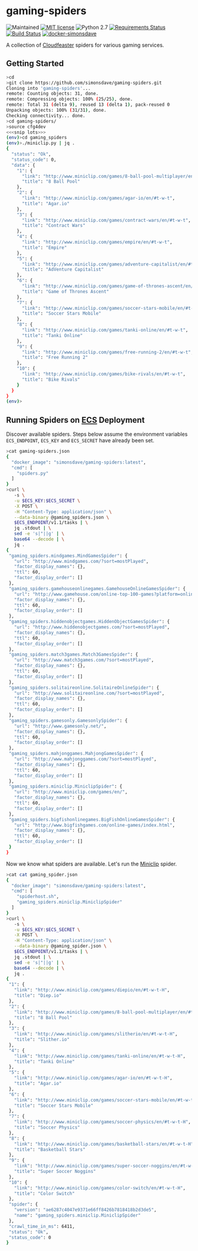 # gaming-spiders
![Maintained](https://img.shields.io/maintenance/yes/2016.svg)
[![MIT license](http://img.shields.io/badge/license-MIT-brightgreen.svg)](http://opensource.org/licenses/MIT)
![Python 2.7](https://img.shields.io/badge/python-2.7-FFC100.svg?style=flat)
[![Requirements Status](https://requires.io/github/simonsdave/gaming-spiders/requirements.svg?branch=master)](https://requires.io/github/simonsdave/gaming-spiders/requirements/?branch=master)
[![Build Status](https://travis-ci.org/simonsdave/gaming-spiders.svg?branch=master)](https://travis-ci.org/simonsdave/gaming-spiders)
[![docker-simonsdave](https://img.shields.io/badge/docker-simonsdave%2Fgaming%20spiders-blue.svg)](https://hub.docker.com/r/simonsdave/gaming-spiders/)

A collection of [Cloudfeaster](https://github.com/simonsdave/cloudfeaster)
spiders for various gaming services.

## Getting Started

```bash
>cd
>git clone https://github.com/simonsdave/gaming-spiders.git
Cloning into 'gaming-spiders'...
remote: Counting objects: 31, done.
remote: Compressing objects: 100% (25/25), done.
remote: Total 31 (delta 9), reused 13 (delta 1), pack-reused 0
Unpacking objects: 100% (31/31), done.
Checking connectivity... done.
>cd gaming-spiders/
>source cfg4dev
<<<snip lots>>>
(env)>cd gaming_spiders
(env)>./miniclip.py | jq .
{
  "status": "Ok",
  "status_code": 0,
  "data": {
    "1": {
      "link": "http://www.miniclip.com/games/8-ball-pool-multiplayer/en/#t-w-t",
      "title": "8 Ball Pool"
    },
    "2": {
      "link": "http://www.miniclip.com/games/agar-io/en/#t-w-t",
      "title": "Agar.io"
    },
    "3": {
      "link": "http://www.miniclip.com/games/contract-wars/en/#t-w-t",
      "title": "Contract Wars"
    },
    "4": {
      "link": "http://www.miniclip.com/games/empire/en/#t-w-t",
      "title": "Empire"
    },
    "5": {
      "link": "http://www.miniclip.com/games/adventure-capitalist/en/#t-w-t",
      "title": "AdVenture Capitalist"
    },
    "6": {
      "link": "http://www.miniclip.com/games/game-of-thrones-ascent/en/#t-w-t",
      "title": "Game of Thrones Ascent"
    },
    "7": {
      "link": "http://www.miniclip.com/games/soccer-stars-mobile/en/#t-w-t",
      "title": "Soccer Stars Mobile"
    },
    "8": {
      "link": "http://www.miniclip.com/games/tanki-online/en/#t-w-t",
      "title": "Tanki Online"
    },
    "9": {
      "link": "http://www.miniclip.com/games/free-running-2/en/#t-w-t",
      "title": "Free Running 2"
    },
    "10": {
      "link": "http://www.miniclip.com/games/bike-rivals/en/#t-w-t",
      "title": "Bike Rivals"
    }
  }
}
(env)>
```

## Running Spiders on [ECS](https://github.com/simonsdave/ecs) Deployment

Discover available spiders.
Steps below assume the environment variables ```ECS_ENDPOINT```, ```ECS_KEY``` and ```ECS_SECRET```
have already been set.

```bash
>cat gaming-spiders.json
{
  "docker_image": "simonsdave/gaming-spiders:latest",
  "cmd": [
    "spiders.py"
  ]
}
>curl \
   -s \
   -u $ECS_KEY:$ECS_SECRET \
   -X POST \
   -H "Content-Type: application/json" \
   --data-binary @gaming_spiders.json \
   $ECS_ENDPOINT/v1.1/tasks | \
   jq .stdout | \
   sed -e 's|"||g' | \
   base64 --decode | \
   jq .
{
 "gaming_spiders.mindgames.MindGamesSpider": {
   "url": "http://www.mindgames.com/?sort=mostPlayed",
   "factor_display_names": {},
   "ttl": 60,
   "factor_display_order": []
 },
 "gaming_spiders.gamehouseonlinegames.GamehouseOnlineGamesSpider": {
   "url": "http://www.gamehouse.com/online-top-100-games?platform=online-games",
   "factor_display_names": {},
   "ttl": 60,
   "factor_display_order": []
 },
 "gaming_spiders.hiddenobjectgames.HiddenObjectGamesSpider": {
   "url": "http://www.hiddenobjectgames.com/?sort=mostPlayed",
   "factor_display_names": {},
   "ttl": 60,
   "factor_display_order": []
 },
 "gaming_spiders.match3games.Match3GamesSpider": {
   "url": "http://www.match3games.com/?sort=mostPlayed",
   "factor_display_names": {},
   "ttl": 60,
   "factor_display_order": []
 },
 "gaming_spiders.solitaireonline.SolitaireOnlineSpider": {
   "url": "http://www.solitaireonline.com/?sort=mostPlayed",
   "factor_display_names": {},
   "ttl": 60,
   "factor_display_order": []
 },
 "gaming_spiders.gamesonly.GamesonlySpider": {
   "url": "http://www.gamesonly.net/",
   "factor_display_names": {},
   "ttl": 60,
   "factor_display_order": []
 },
 "gaming_spiders.mahjonggames.MahjongGamesSpider": {
   "url": "http://www.mahjonggames.com/?sort=mostPlayed",
   "factor_display_names": {},
   "ttl": 60,
   "factor_display_order": []
 },
 "gaming_spiders.miniclip.MiniclipSpider": {
   "url": "http://www.miniclip.com/games/en/",
   "factor_display_names": {},
   "ttl": 60,
   "factor_display_order": []
 },
 "gaming_spiders.bigfishonlinegames.BigFishOnlineGamesSpider": {
   "url": "http://www.bigfishgames.com/online-games/index.html",
   "factor_display_names": {},
   "ttl": 60,
   "factor_display_order": []
 }
}
```

Now we know what spiders are available.
Let's run the [Miniclip](http://www.miniclip.com/games/en/) spider.

```bash
>cat cat gaming_spider.json
{
  "docker_image": "simonsdave/gaming-spiders:latest",
  "cmd": [
    "spiderhost.sh",
    "gaming_spiders.miniclip.MiniclipSpider"
  ]
}
>curl \
   -s \
   -u $ECS_KEY:$ECS_SECRET \
   -X POST \
   -H "Content-Type: application/json" \
   --data-binary @gaming_spider.json \
   $ECS_ENDPOINT/v1.1/tasks | \
   jq .stdout | \
   sed -e 's|"||g' | \
   base64 --decode | \
   jq .
{
 "1": {
   "link": "http://www.miniclip.com/games/diepio/en/#t-w-t-H",
   "title": "Diep.io"
 },
 "2": {
   "link": "http://www.miniclip.com/games/8-ball-pool-multiplayer/en/#t-w-t-H",
   "title": "8 Ball Pool"
 },
 "3": {
   "link": "http://www.miniclip.com/games/slitherio/en/#t-w-t-H",
   "title": "Slither.io"
 },
 "4": {
   "link": "http://www.miniclip.com/games/tanki-online/en/#t-w-t-H",
   "title": "Tanki Online"
 },
 "5": {
   "link": "http://www.miniclip.com/games/agar-io/en/#t-w-t-H",
   "title": "Agar.io"
 },
 "6": {
   "link": "http://www.miniclip.com/games/soccer-stars-mobile/en/#t-w-t-H",
   "title": "Soccer Stars Mobile"
 },
 "7": {
   "link": "http://www.miniclip.com/games/soccer-physics/en/#t-w-t-H",
   "title": "Soccer Physics"
 },
 "8": {
   "link": "http://www.miniclip.com/games/basketball-stars/en/#t-w-t-H",
   "title": "Basketball Stars"
 },
 "9": {
   "link": "http://www.miniclip.com/games/super-soccer-noggins/en/#t-w-t-H",
   "title": "Super Soccer Noggins"
 },
 "10": {
   "link": "http://www.miniclip.com/games/color-switch/en/#t-w-t-H",
   "title": "Color Switch"
 },
 "spider": {
   "version": "ae6287c4047e9371e66ff8426b7818418b2d3de5",
   "name": "gaming_spiders.miniclip.MiniclipSpider"
 },
 "crawl_time_in_ms": 6411,
 "status": "Ok",
 "status_code": 0
}
```
